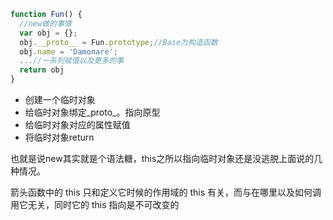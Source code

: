 ```javascript
function Fun() {
  //new做的事情
  var obj = {};
  obj.__proto__ = Fun.prototype;//Base为构造函数
  obj.name = 'Damonare';
  ...//一系列赋值以及更多的事
  return obj
}
```

* 创建一个临时对象
* 给临时对象绑定_proto_。指向原型
* 给临时对象对应的属性赋值
* 将临时对象return

也就是说new其实就是个语法糖，this之所以指向临时对象还是没逃脱上面说的几种情况。


箭头函数中的 this 只和定义它时候的作用域的 this 有关，而与在哪里以及如何调用它无关，同时它的 this 指向是不可改变的